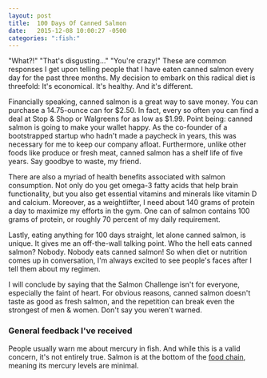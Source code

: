 ```yaml
---
layout: post
title:  100 Days Of Canned Salmon
date:   2015-12-08 10:00:27 -0500
categories: ":fish:"
---
```


<p>"What?!" "That's disgusting..." "You're crazy!" These are common responses I get upon telling people that I have eaten canned salmon every day for the past three months. My decision to embark on this radical diet is threefold: It's economical. It's healthy. And it's different.</p>

<p>Financially speaking, canned salmon is a great way to save money. You can purchase a 14.75-ounce can for $2.50. In fact, every so often you can find a deal at Stop & Shop or Walgreens for as low as $1.99. Point being: canned salmon is going to make your wallet happy. As the co-founder of a bootstrapped startup who hadn't made a paycheck in years, this was necessary for me to keep our company afloat. Furthermore, unlike other foods like produce or fresh meat, canned salmon has a shelf life of five years. Say goodbye to waste, my friend.</p>

<p>There are also a myriad of health benefits associated with salmon consumption. Not only do you get omega-3 fatty acids that help brain functionality, but you also get essential vitamins and minerals like vitamin D and calcium. Moreover, as a weightlifter, I need about 140 grams of protein a day to maximize my efforts in the gym. One can of salmon contains 100 grams of protein, or roughly 70 percent of my daily requirement.</p>

<p>Lastly, eating anything for 100 days straight, let alone canned salmon, is unique. It gives me an off-the-wall talking point. Who the hell eats canned salmon? Nobody. Nobody eats canned salmon! So when diet or nutrition comes up in conversation, I'm always excited to see people's faces after I tell them about my regimen.</p> 

<p>I will conclude by saying that the Salmon Challenge isn't for everyone, especially the faint of heart. For obvious reasons, canned salmon doesn't taste as good as fresh salmon, and the repetition can break even the strongest of men & women. Don't say you weren't warned.</p>

<h3>General feedback I've received</h3>

<p>People usually warn me about mercury in fish. And while this is a valid concern, it's not entirely true. Salmon is at the bottom of the <a href="https://en.wikipedia.org/wiki/Mercury_in_fish#Levels_of_contamination">food chain</a>, meaning its mercury levels are minimal.</p> 
